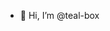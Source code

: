 - 👋 Hi, I’m @teal-box

<!---
teal-box/teal-box is a ✨ special ✨ repository because its `README.md` (this file) appears on your GitHub profile.
You can click the Preview link to take a look at your changes.
--->
